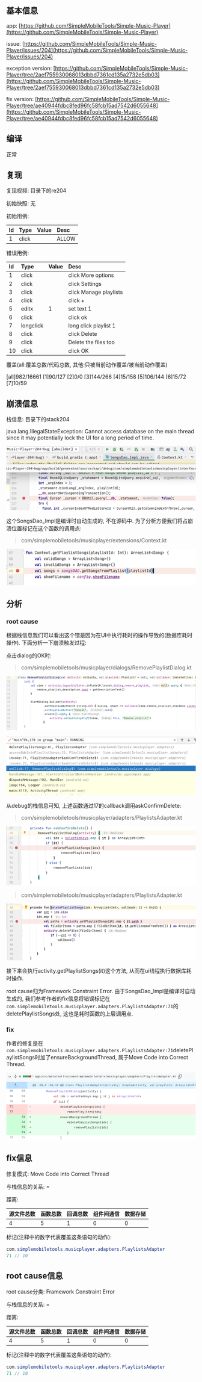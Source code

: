 ## 基本信息

app: [https://github.com/SimpleMobileTools/Simple-Music-Player](https://github.com/SimpleMobileTools/Simple-Music-Player)

issue: [https://github.com/SimpleMobileTools/Simple-Music-Player/issues/204](https://github.com/SimpleMobileTools/Simple-Music-Player/issues/204)

exception version: [https://github.com/SimpleMobileTools/Simple-Music-Player/tree/2aef755930068013dbbd7361cd135a2732e5db03](https://github.com/SimpleMobileTools/Simple-Music-Player/tree/2aef755930068013dbbd7361cd135a2732e5db03)

fix version: [https://github.com/SimpleMobileTools/Simple-Music-Player/tree/ae40944fdbc8fed96fc58fcb15ad7542d6055648](https://github.com/SimpleMobileTools/Simple-Music-Player/tree/ae40944fdbc8fed96fc58fcb15ad7542d6055648)

## 编译

正常

## 复现

复现视频: 目录下的re204

初始快照: 无

初始用例: 

|Id|Type|Value|Desc|
|:----|:----|:----|:----|
|1|click|    |ALLOW|

错误用例:

|Id|Type|Value|Desc|
|:----|:----|:----|:----|
|1|click|    |click More options|
|2|click|    |click Settings|
|3|click|    |click Manage playlists|
|4|click|    |click +|
|5|editx|1|set text 1|
|6|click|    |click ok|
|7|longclick|    |long click playlist 1|
|8|click|    |click Delete|
|9|click|    |Delete the files too|
|10|click|    |click OK|

覆盖(all:覆盖总数/代码总数, 其他:只被当前动作覆盖/被当前动作覆盖)

[all]982/16661 [1]90/127 [2]0/0 [3]144/266 [4]15/158 [5]106/144 [6]15/72 [7]10/59 

## 崩溃信息

栈信息: 目录下的stack204

java.lang.IllegalStateException: Cannot access database on the main thread since it may potentially lock the UI for a long period of time.

![image-20220317082446497](README.assets/image-20220317082446497.png)

这个SongsDao_Impl是编译时自动生成的, 不在源码中. 为了分析方便我们将占崩溃位置标记在这个函数的调用点:

> com/simplemobiletools/musicplayer/extensions/Context.kt

![image-20220317082451227](README.assets/image-20220317082451227.png)

## 分析

### root cause

根据栈信息我们可以看出这个错是因为在UI中执行耗时的操作导致的(数据库耗时操作). 下面分析一下崩溃触发过程:

点击dialog的OK时:

> com/simplemobiletools/musicplayer/dialogs/RemovePlaylistDialog.kt

![image-20220317082455523](README.assets/image-20220317082455523.png)

![image-20220317082459760](README.assets/image-20220317082459760.png)

从debug的栈信息可知, 上述函数通过17的callback调用askConfirmDelete:

> com/simplemobiletools/musicplayer/adapters/PlaylistsAdapter.kt

![image-20220317082505063](README.assets/image-20220317082505063.png)

> com/simplemobiletools/musicplayer/adapters/PlaylistsAdapter.kt

![image-20220317082511149](README.assets/image-20220317082511149.png)

接下来会执行activity.getPlaylistSongs(it)这个方法, 从而在ui线程执行数据库耗时操作. 

root cause归为Framework Constraint Error. 由于SongsDao_Impl是编译时自动生成的, 我们参考作者的fix信息将错误标记在`com.simplemobiletools.musicplayer.adapters.PlaylistsAdapter:71`的deletePlaylistSongs处, 这也是耗时函数的上层调用点.

### fix

作者的修复是在`com.simplemobiletools.musicplayer.adapters.PlaylistsAdapter:71`deletePlaylistSongs时加了ensureBackgroundThread, 属于Move Code into Correct Thread.

![image-20220407160810393](README.assets/image-20220407160810393.png)

## fix信息

修复模式: Move Code into Correct Thread

与栈信息的关系: =

距离:

|源文件总数|函数总数|回调总数|组件间通信|数据存储|
|:----|:----|:----|:----|:----|
|4|5|1|0|0|

标记(注释中的数字代表覆盖这条语句的动作):

```java
com.simplemobiletools.musicplayer.adapters.PlaylistsAdapter
71 // 10
```
## root cause信息

root cause分类: Framework Constraint Error

与栈信息的关系: =

距离:

|源文件总数|函数总数|回调总数|组件间通信|数据存储|
|:----|:----|:----|:----|:----|
|4|5|1|0|0|

标记(注释中的数字代表覆盖这条语句的动作):

```java
com.simplemobiletools.musicplayer.adapters.PlaylistsAdapter
71 // 10
```
